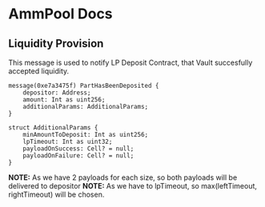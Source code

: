 # AmmPool Docs

## Liquidity Provision

This message is used to notify LP Deposit Contract, that Vault succesfully accepted liquidity.

```tact
message(0xe7a3475f) PartHasBeenDeposited {
    depositor: Address;
    amount: Int as uint256;
    additionalParams: AdditionalParams;
}

struct AdditionalParams {
    minAmountToDeposit: Int as uint256;
    lpTimeout: Int as uint32;
    payloadOnSuccess: Cell? = null;
    payloadOnFailure: Cell? = null;
}
```

**NOTE:** As we have 2 payloads for each size, so both payloads will be delivered to depositor
**NOTE:** As we have to lpTimeout, so max(leftTimeout, rightTimeout) will be chosen.
